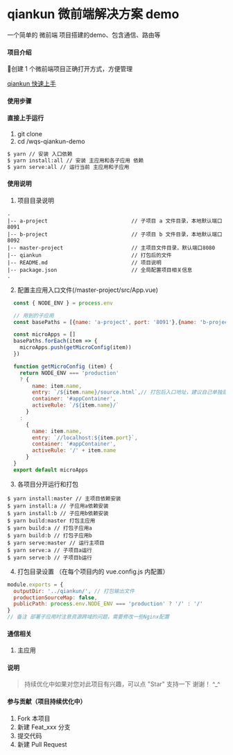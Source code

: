 # qiankun 微前端解决方案 demo
一个简单的 微前端 项目搭建的demo、包含通信、路由等

#### 项目介绍
🎉创建 1 个微前端项目正确打开方式，方便管理

[qiankun 快速上手](https://qiankun.umijs.org/zh/guide/getting-started)

#### 使用步骤

#### 直接上手运行
1. git clone
2. cd /wqs-qiankun-demo

``` sh
$ yarn // 安装 入口依赖
$ yarn install:all // 安装 主应用和各子应用 依赖
$ yarn serve:all // 运行当前 主应用和子应用 
```


#### 使用说明
1. 项目目录说明
```-
.
|-- a-project                           // 子项目 a 文件目录，本地默认端口8091
|-- b-project                           // 子项目 b 文件目录，本地默认端口8092
|-- master-project                      // 主项目文件目录，默认端口8080
|-- qiankun                             // 打包后的文件 
|-- README.md                           // 项目说明
|-- package.json                        // 全局配置项目相关信息
.
```

2. 配置主应用入口文件(/master-project/src/App.vue)
```javascript
  const { NODE_ENV } = process.env

  // 用到的子应用
  const basePaths = [{name: 'a-project', port: '8091'},{name: 'b-project', port: '8092'}]

  const microApps = []
  basePaths.forEach(item => {
    microApps.push(getMicroConfig(item))
  })

  function getMicroConfig (item) {
    return NODE_ENV === 'production'
    ? { 
        name: item.name,
        entry: `/${item.name}/source.html`,// 打包后入口地址，建议自己单独部署到某个地址，这里为了方便在本地演示，先这样做了
        container: '#appContainer',
        activeRule: `/${item.name}/`
      }
    :
      { 
        name: item.name,
        entry: `//localhost:${item.port}`,
        container: '#appContainer',
        activeRule: '/' + item.name
      }
  }
  export default microApps
```

3. 各项目分开运行和打包
```-
$ yarn install:master // 主项目依赖安装
$ yarn install:a // 子应用a依赖安装
$ yarn install:b // 子应用b依赖安装
$ yarn build:master 打包主应用
$ yarn build:a // 打包子应用a
$ yarn build:b // 打包子应用b
$ yarn serve:master // 运行主项目
$ yarn serve:a // 子项目a运行
$ yarn serve:b // 子项目b运行
```

4. 打包目录设置 （在每个项目内的 vue.config.js 内配置）
```javascript
module.exports = {
  outputDir: '../qiankun/', // 打包输出文件
  productionSourceMap: false,
  publicPath: process.env.NODE_ENV === 'production' ? '/' : '/'
}
// 备注 部署子应用时注意资源跨域的问题，需要修改一些Nginx配置
```

#### 通信相关

1. 主应用

#### 说明

> 持续优化中如果对您对此项目有兴趣，可以点 "Star" 支持一下 谢谢！ ^_^

#### 参与贡献（项目持续优化中）

1. Fork 本项目
2. 新建 Feat_xxx 分支
3. 提交代码
4. 新建 Pull Request
